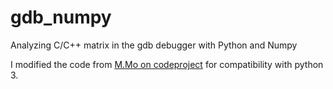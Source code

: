 # gdb_numpy
Analyzing C/C++ matrix in the gdb debugger with Python and Numpy

I modified the code from [M.Mo on codeproject](http://www.codeproject.com/Articles/669606/Analyzing-C-Cplusplus-matrix-in-the-gdb-debugger-w) for compatibility with python 3.
